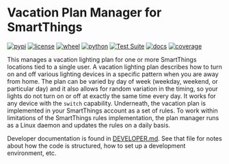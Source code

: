 # Vacation Plan Manager for SmartThings

[![pypi](https://img.shields.io/pypi/v/vacation-plan-manager.svg)](https://pypi.org/project/vacation-plan-manager/)
[![license](https://img.shields.io/pypi/l/vacation-plan-manager.svg)](https://github.com/pronovic/vacation-plan-manager/blob/master/LICENSE)
[![wheel](https://img.shields.io/pypi/wheel/vacation-plan-manager.svg)](https://pypi.org/project/vacation-plan-manager/)
[![python](https://img.shields.io/pypi/pyversions/vacation-plan-manager.svg)](https://pypi.org/project/vacation-plan-manager/)
[![Test Suite](https://github.com/pronovic/vacation-plan-manager/workflows/Test%20Suite/badge.svg)](https://github.com/pronovic/vacation-plan-manager/actions?query=workflow%3A%22Test+Suite%22)
[![docs](https://readthedocs.org/projects/vacation-plan-manager/badge/?version=stable&style=flat)](https://vacation-plan-manager.readthedocs.io/en/stable/)
[![coverage](https://coveralls.io/repos/github/pronovic/vacation-plan-manager/badge.svg?branch=master)](https://coveralls.io/github/pronovic/vacation-plan-manager?branch=master)

This manages a vacation lighting plan for one or more SmartThings locations tied to a single user.  A vacation lighting plan describes how to turn on and off various lighting devices in a specific pattern when you are away from home.  The plan can be varied by day of week (weekday, weekend, or particular day) and it also allows for random variation in the timing, so your lights do not turn on or off at exactly the same time every day.  It works for any device with the `switch` capability.  Underneath, the vacation plan is implemented in your SmartThings account as a set of rules. To work within limitations of the SmartThings rules implementation, the plan manager runs as a Linux daemon and updates the rules on a daily basis.

Developer documentation is found in [DEVELOPER.md](DEVELOPER.md).  See that file for notes about how the code is structured, how to set up a development environment, etc.
